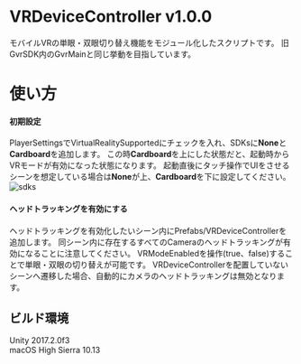 # VRDeviceController v1.0.0
モバイルVRの単眼・双眼切り替え機能をモジュール化したスクリプトです。
旧GvrSDK内のGvrMainと同じ挙動を目指しています。

# 使い方
#### 初期設定
PlayerSettingsでVirtualRealitySupportedにチェックを入れ、SDKsに**None**と**Cardboard**を追加します。
この時**Cardboard**を上にした状態だと、起動時からVRモードが有効になった状態になります。
起動直後にタッチ操作でUIをさせるシーンを想定している場合は**None**が上、**Cardboard**を下に設定してください。
![sdks](https://imgur.com/a/8S4f1 "sdks")

#### ヘッドトラッキングを有効にする
ヘッドトラッキングを有効化したいシーン内にPrefabs/VRDeviceControllerを追加します。
同シーン内に存在するすべてのCameraのヘッドトラッキングが有効になることに注意してください。
VRModeEnabledを操作(true、false)することで単眼・双眼の切り替えが可能です。
VRDeviceControllerを配置していないシーンへ遷移した場合、自動的にカメラのヘッドトラッキングは無効となります。

## ビルド環境
Unity 2017.2.0f3<br>
macOS High Sierra 10.13
